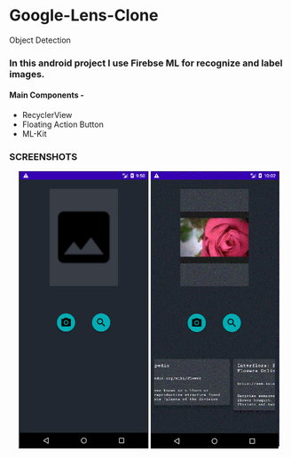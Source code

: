 # Google-Lens-Clone
Object Detection
 <h3>In this android project I use Firebse ML for recognize and label images.</h3>
 <h4>Main Components - </h4>
 
 <ul>
 <li> RecyclerView </li>
 <li> Floating Action Button </li>
 <li> ML-Kit </li>
 </ul>
 
 <h3>SCREENSHOTS</h3>
 <p align="middle"><img src="/abc1.png" height="500">
 <img src="/abc.png" height="500"></p>
 
 
